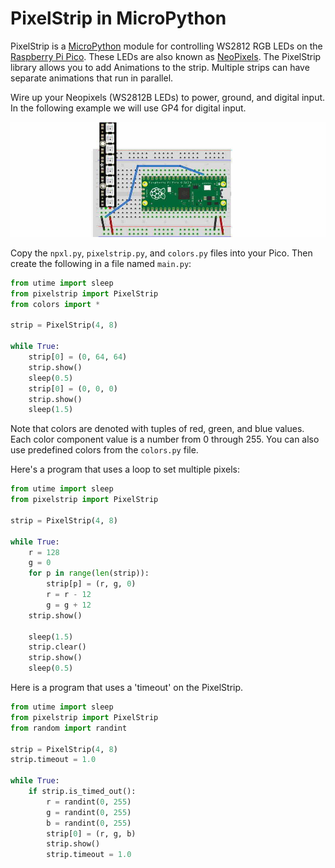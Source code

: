 # PixelStrip in MicroPython

PixelStrip is a [MicroPython](https://micropython.org/) module for controlling WS2812 RGB LEDs on the [Raspberry Pi Pico](https://www.raspberrypi.org/products/raspberry-pi-pico/).  These LEDs are also known as  [NeoPixels](https://learn.adafruit.com/adafruit-neopixel-uberguide). The PixelStrip library allows you to add Animations to the strip.  Multiple strips can have separate animations that run in parallel.

Wire up your Neopixels (WS2812B LEDs) to power, ground, and digital input. In the following example we will use GP4 for digital input.

![pixelstrip_setup](./img/pixelstrip_setup_50.jpg)

Copy the `npxl.py`, `pixelstrip.py`, and `colors.py` files into your Pico.  Then create the following in a file named `main.py`:

```python
from utime import sleep
from pixelstrip import PixelStrip
from colors import *

strip = PixelStrip(4, 8)

while True:
    strip[0] = (0, 64, 64)
    strip.show()
    sleep(0.5)
    strip[0] = (0, 0, 0)
    strip.show()
    sleep(1.5)
```

Note that colors are denoted with tuples of red, green, and blue values.  Each color component value is a number from 0 through 255.  You can also use predefined colors from the `colors.py` file.

Here's a program that uses a loop to set multiple pixels:

```python
from utime import sleep
from pixelstrip import PixelStrip

strip = PixelStrip(4, 8)

while True:
    r = 128
    g = 0
    for p in range(len(strip)):
        strip[p] = (r, g, 0)
        r = r - 12
        g = g + 12
    strip.show()
    
    sleep(1.5)
    strip.clear()
    strip.show()
    sleep(0.5)
```

Here is a program that uses a 'timeout' on the PixelStrip.

```python
from utime import sleep
from pixelstrip import PixelStrip
from random import randint

strip = PixelStrip(4, 8)
strip.timeout = 1.0

while True:
    if strip.is_timed_out():
        r = randint(0, 255)
        g = randint(0, 255)
        b = randint(0, 255)
        strip[0] = (r, g, b)
        strip.show()
        strip.timeout = 1.0
```
